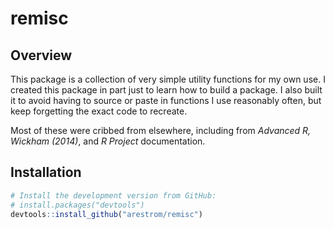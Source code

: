 
remisc
======

Overview
--------

This package is a collection of very simple utility functions for my own use. I created this package in part just to learn how to build a package. I also built it to avoid having to source or paste in functions I use reasonably often, but keep forgetting the exact code to recreate.

Most of these were cribbed from elsewhere, including from *Advanced R, Wickham (2014)*, and *R Project* documentation.

Installation
------------

``` r
# Install the development version from GitHub:
# install.packages("devtools")
devtools::install_github("arestrom/remisc")
```
